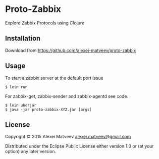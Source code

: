 # Proto-Zabbix

Explore Zabbix Protocols using Clojure

## Installation

Download from https://github.com/alexei-matveev/proto-zabbix

## Usage

To start a zabbix server at the default port issue

    $ lein run

For zabbix-get, zabbix-sender and zabbix-agentd see code.

    $ lein uberjar
    $ java -jar proto-zabbix-XYZ.jar [args]

## License

Copyright © 2015 Alexei Matveev <alexei.matveev@gmail.com>

Distributed under the Eclipse Public License either version 1.0 or (at
your option) any later version.
